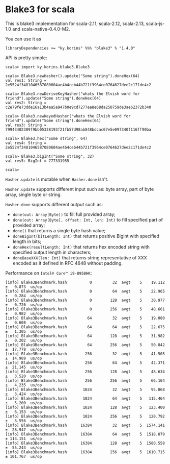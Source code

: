 # Blake3 for scala

This is blake3 implementation for scala-2.11, scala-2.12, scala-2.13, scala-js-1.0 and scala-native-0.4.0-M2.

You can use it as
```
libraryDependencies += "ky.korins" %%% "blake3" % "1.4.0"
```

API is pretty simple:
```
scala> import ky.korins.blake3.Blake3

scala> Blake3.newHasher().update("Some string").doneHex(64)
val res1: String = 2e5524f3481046587080604ae4b4ceb44b721f3964ce0764627dee2c171de4c2

scala> Blake3.newDeriveKeyHasher("whats the Elvish word for friend").update("Some string").doneHex(64)
val res2: String = c2e79fe73dde16a13b4aa5a947b0e9cd7277ea8e68da250759de3ae62372b340

scala> Blake3.newKeyedHasher("whats the Elvish word for friend").update("Some string").doneHex(64)
val res3: String = 79943402309f9bb05338193f21fb57d98ab848bdcac67e5e097340f116ff90ba

scala> Blake3.hex("Some string", 64)
val res4: String = 2e5524f3481046587080604ae4b4ceb44b721f3964ce0764627dee2c171de4c2

scala> Blake3.bigInt("Some string", 32)
val res5: BigInt = 777331955

scala> 
```

`Hasher.update` is mutable when `Hasher.done` isn't.

`Hasher.update` supports different input such as: byte array, part of byte array, single byte or string.

`Hasher.done` supports different output such as:
 - `done(out: Array[Byte])` to fill full provided array;
 - `done(out: Array[Byte], offset: Int, len: Int)` to fill specified part of provided array;
 - `done()` that returns a single byte hash value;
 - `doneBigInt(bitLength: Int)` that returns positive BigInt with specified length in bits;
 - `doneHex(resultLength: Int)` that returns hex encoded string with specified output length in characters;
 - `doneBaseXXX(len: Int)` that returns string representative of XXX encoded as it defined in RFC 4648 without padding.

Performance on `Intel® Core™ i9-8950HK`:
```
[info] Blake3Benchmark.hash          0         32  avgt    5    19.112 ±   0.873  us/op
[info] Blake3Benchmark.hash          0         64  avgt    5    22.965 ±   0.284  us/op
[info] Blake3Benchmark.hash          0        128  avgt    5    30.977 ±   0.726  us/op
[info] Blake3Benchmark.hash          0        256  avgt    5    48.661 ±   0.982  us/op
[info] Blake3Benchmark.hash         64         32  avgt    5    19.080 ±   0.608  us/op
[info] Blake3Benchmark.hash         64         64  avgt    5    22.675 ±   1.305  us/op
[info] Blake3Benchmark.hash         64        128  avgt    5    31.982 ±   0.202  us/op
[info] Blake3Benchmark.hash         64        256  avgt    5    50.842 ±  17.778  us/op
[info] Blake3Benchmark.hash        256         32  avgt    5    41.505 ±  14.989  us/op
[info] Blake3Benchmark.hash        256         64  avgt    5    42.371 ±  21.145  us/op
[info] Blake3Benchmark.hash        256        128  avgt    5    48.634 ±   3.520  us/op
[info] Blake3Benchmark.hash        256        256  avgt    5    66.164 ±   4.235  us/op
[info] Blake3Benchmark.hash       1024         32  avgt    5    95.868 ±   3.424  us/op
[info] Blake3Benchmark.hash       1024         64  avgt    5   115.464 ±   5.200  us/op
[info] Blake3Benchmark.hash       1024        128  avgt    5   123.400 ±   6.153  us/op
[info] Blake3Benchmark.hash       1024        256  avgt    5   120.792 ±   3.556  us/op
[info] Blake3Benchmark.hash      16384         32  avgt    5  1574.141 ±  28.947  us/op
[info] Blake3Benchmark.hash      16384         64  avgt    5  1518.879 ± 113.151  us/op
[info] Blake3Benchmark.hash      16384        128  avgt    5  1580.558 ±  55.243  us/op
[info] Blake3Benchmark.hash      16384        256  avgt    5  1610.715 ± 101.767  us/op
```

